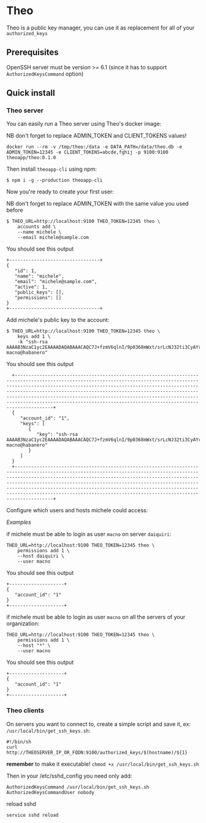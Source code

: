 # Theo

Theo is a public key manager, you can use it as replacement for all of your `authorized_keys` 

## Prerequisites

OpenSSH server must be  version >= 6.1 (since it has to support `AuthorizedKeysCommand` option)

## Quick install

### Theo server

You can easily run a Theo server using Theo's docker image:

NB don't forget to replace ADMIN_TOKEN and CLIENT_TOKENS values!

`docker run --rm -v /tmp/theo:/data -e DATA_PATH=/data/theo.db -e ADMIN_TOKEN=12345 -e CLIENT_TOKENS=abcde,fghij -p 9100:9100 theoapp/theo:0.1.0`

Then install `theoapp-cli` using npm:

`$ npm i -g --production theoapp-cli`

Now you're ready to create your first user:

NB don't forget to replace ADMIN_TOKEN with the same value you used before

```
$ THEO_URL=http://localhost:9100 THEO_TOKEN=12345 theo \
    accounts add \
    --name michele \
    --email michele@sample.com
```

You should see this output

```
+---------------------------------+
{
   "id": 1,
   "name": "michele",
   "email": "michele@sample.com",
   "active": 1,
   "public_keys": [],
   "permissions": []
}
+---------------------------------+
```

Add michele's public key to the account:

```
$ THEO_URL=http://localhost:9100 THEO_TOKEN=12345 theo \
    keys add 1 \
    -k "ssh-rsa AAAAB3NzaC1yc2EAAAADAQABAAACAQC7J+fzmV6qlnI/9p0368mWxt/srLcNJ32ti3CyAYrSF/+XGoiZBTfOEus8ONfHKmpdUcB3WQqb8A9tCQlNIWdIVxVh/QXSd0fsgbtFxmjvptJDoyytUGGp592bXMWHpckyi77Nx2DasqhK12vYqthOt+QH68WGje5qjkg9Nsvj7YI8c2f6H4o7HUNVeeaJS+X63O9IeErt6VZI+sYOpgqCka0BmNTPNR/gARGDe788CBSynvfatUfmfLQVRhyJMMmYJsqetbxXTMPSZWjkaMQLkZ9jPcGSjBfzMEsYqqzKC5L+Op/3MwbSd5sHiCxmlD1DuY5agdf4W7/XQOvgyzJ2C347PRq7LplS03D7xUw== macno@habanero"
```

You should see this output

```    
  +--------------------------------------------------------------------------------------------------------------------------------------------------------------------------------------------------------------------------------------------------------------------------------------------------------------------------------------------------------------------------------------------------------------------------------------------------+
  {
     "account_id": "1",
     "keys": [
        {
           "key": "ssh-rsa AAAAB3NzaC1yc2EAAAADAQABAAACAQC7J+fzmV6qlnI/9p0368mWxt/srLcNJ32ti3CyAYrSF/+XGoiZBTfOEus8ONfHKmpdUcB3WQqb8A9tCQlNIWdIVxVh/QXSd0fsgbtFxmjvptJDoyytUGGp592bXMWHpckyi77Nx2DasqhK12vYqthOt+QH68WGje5qjkg9Nsvj7YI8c2f6H4o7HUNVeeaJS+X63O9IeErt6VZI+sYOpgqCka0BmNTPNR/gARGDe788CBSynvfatUfmfLQVRhyJMMmYJsqetbxXTMPSZWjkaMQLkZ9jPcGSjBfzMEsYqqzKC5L+Op/3MwbSd5sHiCxmlD1DuY5agdf4W7/XQOvgyzJ2C347PRq7LplS03D7xUw== macno@habanero"
        }
     ]
  }
  +--------------------------------------------------------------------------------------------------------------------------------------------------------------------------------------------------------------------------------------------------------------------------------------------------------------------------------------------------------------------------------------------------------------------------------------------------+
```

Configure which users and hosts michele could access:

_Examples_


if michele must be able to login as user `macno` on server `daiquiri`:

```
THEO_URL=http://localhost:9100 THEO_TOKEN=12345 theo \
    permissions add 1 \
    --host daiquiri \
    --user macno
```

You should see this output

```
+--------------------+
{
   "account_id": "1"
}
+--------------------+
```

if michele must be able to login as user `macno` on all the servers of your organization:
 
```
THEO_URL=http://localhost:9100 THEO_TOKEN=12345 theo \
    permissions add 1 \
    --host "*" \
    --user macno
```

You should see this output

```
+--------------------+
{
   "account_id": "1"
}
+--------------------+
```

### Theo clients

On servers you want to connect to, create a simple script and save it, ex: `/usr/local/bin/get_ssh_keys.sh`:

```
#!/bin/sh
curl http://THEOSERVER_IP_OR_FQDN:9100/authorized_keys/$(hostname)/${1}
```

__remember__ to make it executable! `chmod +x /usr/local/bin/get_ssh_keys.sh` 

Then in your /etc/sshd_config you need only add:

```
AuthorizedKeysCommand /usr/local/bin/get_ssh_keys.sh
AuthorizedKeysCommandUser nobody
```

reload sshd

`service sshd reload`

